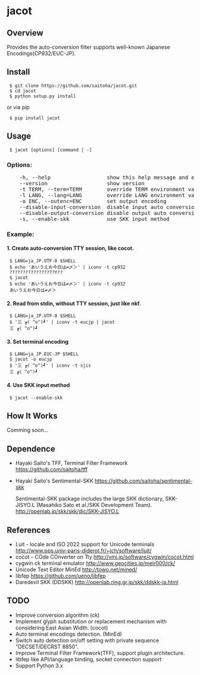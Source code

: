 
jacot
=====

Overview
--------
 Provides the auto-conversion filter supports well-known Japanese Encodings(CP932/EUC-JP).

Install
-------

```
 $ git clone https://github.com/saitoha/jacot.git
 $ cd jacot
 $ python setup.py install
```

or via pip

```
 $ pip install jacot
```

Usage
-----

```
 $ jacot [options] [command | -]
```

### Options:
<pre>
    -h, --help                  show this help message and exit
    --version                   show version
    -t TERM, --term=TERM        override TERM environment variable
    -l LANG, --lang=LANG        override LANG environment variable
    -o ENC, --outenc=ENC        set output encoding
    --disable-input-conversion  disable input auto conversion
    --disable-output-conversion disable output auto conversion
    -s, --enable-skk            use SKK input method
</pre>

### Example:

#### 1. Create auto-conversion TTY session, like cocot.

```
 $ LANG=ja_JP.UTF-8 $SHELL
 $ echo 'あいうえお今日は≠〆＞' | iconv -t cp932
 ???????????????́??Y??
 $ jacot
 $ echo 'あいうえお今日は≠〆＞' | iconv -t cp932
 あいうえお今日は≠〆＞
```

#### 2. Read from stdin, without TTY session, just like nkf.

```
 $ LANG=ja_JP.UTF-8 $SHELL
 $ '三 ┏( ^o^)┛' | iconv -t eucjp | jacot
 三 ┏( ^o^)┛
```

#### 3. Set terminal encoding

```
 $ LANG=ja_JP.EUC-JP $SHELL
 $ jacot -o eucjp
 $ '三 ┏( ^o^)┛' | iconv -t sjis
 三 ┏( ^o^)┛
```

#### 4. Use SKK input method

```
 $ jacot --enable-skk
```

How It Works
------------
Comming soon...

Dependence
----------
 - Hayaki Saito's TFF, Terminal Filter Framework
   https://github.com/saitoha/tff

 - Hayaki Saito's Sentimental-SKK
   https://github.com/saitoha/sentimental-skk

   Sentimental-SKK package includes the large SKK dictionary, 
   SKK-JISYO.L (Masahiko Sato et al./SKK Development Team).
   http://openlab.jp/skk/skk/dic/SKK-JISYO.L


References
----------
 - Luit - locale and ISO 2022 support for Unicode terminals http://www.pps.univ-paris-diderot.fr/~jch/software/luit/
 - cocot - COde COnverter on Tty http://vmi.jp/software/cygwin/cocot.html
 - cygwin ck terminal emulator http://www.geocities.jp/meir000/ck/ 
 - Unicode Text Editor MinEd http://towo.net/mined/
 - libfep https://github.com/ueno/libfep
 - Daredevil SKK (DDSKK) http://openlab.ring.gr.jp/skk/ddskk-ja.html


TODO
-----
 - Improve conversion algorithm (ck)
 - Implement glyph substitution or replacement mechanism with considering East Asian Width. (cocot)
 - Auto terminal encodings detection. (MinEd)
 - Switch auto detection on/off setting with private sequence "DECSET/DECRST 8850".
 - Improve Terminal Filter Framework(TFF), support plugin architecture.
 - libfep like API/language binding, socket connection support
 - Support Python 3.x


